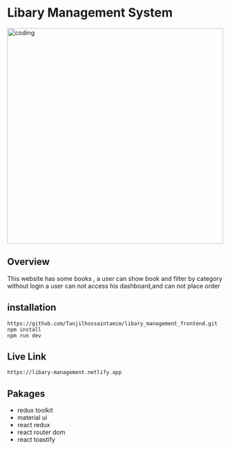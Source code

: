 # Libary Management System

<img src="https://encrypted-tbn0.gstatic.com/images?q=tbn:ANd9GcSpaN-r3r2WPET57taRSIui9lK39WSSNrDrQ0IdIWd1FL3gWGccRqVb8aYsSTjK4h-SI-c&usqp=CAU"  alt="coding" width="500">

## Overview
This website has some books , a user can show book and filter by category 
without login a user can not access his dashboard,and can not place order

## installation
```
https://github.com/Tanjilhossaintamim/libary_management_frontend.git
npm install
npm run dev
```
## Live Link 
```
https://libary-management.netlify.app
```
## Pakages
- redux toolkit
- material ui
- react redux
- react router dom
- react toastify
